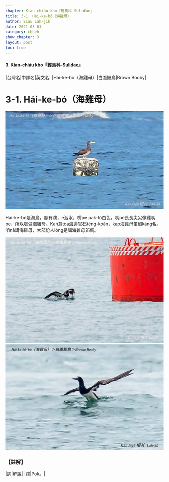 ```yaml
---
chapter: Kian-chiáu kho『鰹鳥科-Sulidae』
title: 3-1. Hái-ke-bó（海雞母）
author: Siau Lah-jih
date: 2021-03-01
category: chheh
show_chapter: 3
layout: post
toc: true
---
```


#### 3. Kian-chiáu kho『鰹鳥科-Sulidae』

|台灣名|中譯名|英文名|
|Hái-ke-bó（海雞母）|白腹鰹鳥|Brown Booby|


# 3-1. Hái-ke-bó（海雞母）

![](../too5/03/03-1-1.海雞母.jpg)

Hái-ke-bó是海鳥，腳有蹼，ē泅水，嘴pe pak-tó͘白色，嘴pe長長尖尖像雞嘴pe，所以號做海雞母。Kah意tòa海邊岩石téng-koân，kap海雞母笛鯛kāng名。咱nā講海雞母，大部份人lóng是講海雞母笛鯛。


![](../too5/03/03-1-2.海雞母.jpg)
![](../too5/03/03-1-3.海雞母.jpg)

### 【註解】

|詞|解說|
|蹼|Pok。|
